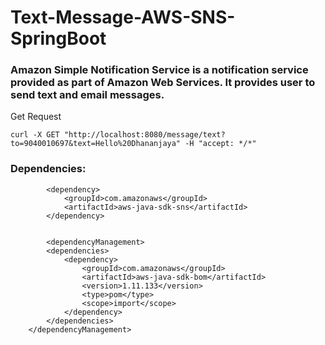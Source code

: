 # Text-Message-AWS-SNS-SpringBoot

### Amazon Simple Notification Service is a notification service provided as part of Amazon Web Services. It provides user to send text and email messages. 

Get Request
~~~
curl -X GET "http://localhost:8080/message/text?to=9040010697&text=Hello%20Dhananjaya" -H "accept: */*"
~~~

### Dependencies: 

~~~
        <dependency>
            <groupId>com.amazonaws</groupId>
            <artifactId>aws-java-sdk-sns</artifactId>
        </dependency>
        
        
        <dependencyManagement>
        <dependencies>
            <dependency>
                <groupId>com.amazonaws</groupId>
                <artifactId>aws-java-sdk-bom</artifactId>
                <version>1.11.133</version>
                <type>pom</type>
                <scope>import</scope>
            </dependency>
        </dependencies>
    </dependencyManagement>
~~~

